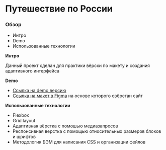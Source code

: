 # Путешествие по России

### Обзор
* Интро
* Demo
* Использованные технологии

**Интро**

Данный проект сделан для практики вёрски по макету и создания адаптивного интерфейса

**Demo**
* [Ссылка на demo версию](https://dimakulikov.github.io/russian-travel/index.html)
* [Ссылка на макет в Figma](https://www.figma.com/file/OyRWEjU6wBwRe1hapzQoLx/Sprint-3%3A-Russia-%2F-desktop-%2B-mobile?node-id=28503%3A0) на основе которого свёрстан сайт

**Использованные технологии**

* Flexbox
* Grid layout
* Адаптивная вёрстка с помошью медиазапросов
* Респонсивная верстка с помощью относительных размеров блоков и шрифтов
* Методология БЭМ для написания CSS и организации фейлов
